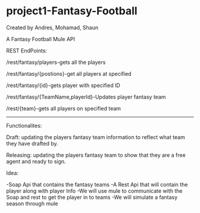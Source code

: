 # project1-Fantasy-Football

Created by Andres, Mohamad, Shaun

A Fantasy Football Mule API


REST EndPoints:


/rest/fantasy/players-gets all the players


/rest/fantasy/{postions}-get all players at specified


/rest/fantasy/{id}-gets player with specified ID


/rest/fantasy/{TeamName,playerId}-Updates player fantasy team


/rest/{team}-gets all players on specified team





------------------------------------------------------------------------------------------------------------------------------


Functionalites:

Draft: updating the players fantasy team information to reflect what team they have drafted by. 

Releasing: updating the players fantasy team to show that they are a free agent and ready to sign. 

Idea:

 -Soap Api that contains the fantasy teams
 -A Rest Api that will contain the player along with player Info
 -We will use mule to communicate with the Soap and rest to get the player in to teams
 -We will simulate a fantasy season through mule
 
